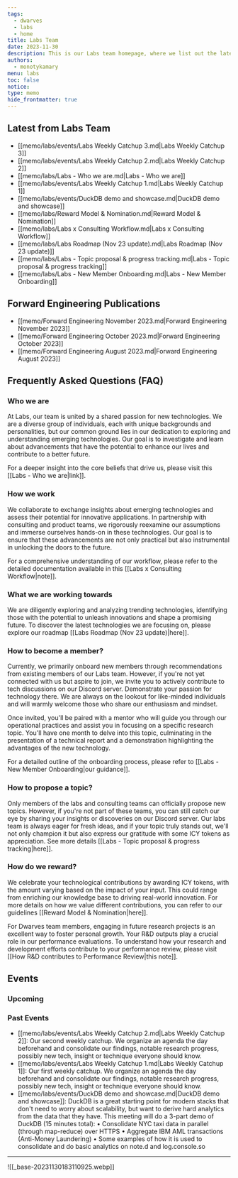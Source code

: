 ```yaml
---
tags:
  - dwarves
  - labs
  - home
title: Labs Team
date: 2023-11-30
description: This is our Labs team homepage, where we list out the latest advances in our engineering team, our publications, events & workshops, as well as frequently asked questions on who and what team labs are.
authors:
  - monotykamary
menu: labs
toc: false
notice: 
type: memo
hide_frontmatter: true
---
```

<!-- col-2 #1 -->
<!-- labs-latest -->
## Latest from Labs Team
- [[memo/labs/events/Labs Weekly Catchup 3.md|Labs Weekly Catchup 3]]
- [[memo/labs/events/Labs Weekly Catchup 2.md|Labs Weekly Catchup 2]]
- [[memo/labs/Labs - Who we are.md|Labs - Who we are]]
- [[memo/labs/events/Labs Weekly Catchup 1.md|Labs Weekly Catchup 1]]
- [[memo/labs/events/DuckDB demo and showcase.md|DuckDB demo and showcase]]
- [[memo/labs/Reward Model & Nomination.md|Reward Model & Nomination]]
- [[memo/labs/Labs x Consulting Workflow.md|Labs x Consulting Workflow]]
- [[memo/labs/Labs Roadmap (Nov 23 update).md|Labs Roadmap (Nov 23 update)]]
- [[memo/labs/Labs - Topic proposal & progress tracking.md|Labs - Topic proposal & progress tracking]]
- [[memo/labs/Labs - New Member Onboarding.md|Labs - New Member Onboarding]]

<!-- /labs-latest -->
<!-- forward-engineering-publications -->
## Forward Engineering Publications

- [[memo/Forward Engineering November  2023.md|Forward Engineering November  2023]]
- [[memo/Forward Engineering October 2023.md|Forward Engineering October 2023]]
- [[memo/Forward Engineering August 2023.md|Forward Engineering August 2023]]

<!-- /forward-engineering-publications -->
<!-- /col-2 #1-->

<!-- col-2 #2 -->
<!-- faq -->
## Frequently Asked Questions (FAQ)

### Who we are

At Labs, our team is united by a shared passion for new technologies. We are a diverse group of individuals, each with unique backgrounds and personalities, but our common ground lies in our dedication to exploring and understanding emerging technologies. Our goal is to investigate and learn about advancements that have the potential to enhance our lives and contribute to a better future.

For a deeper insight into the core beliefs that drive us, please visit this [[Labs - Who we are|link]].

### How we work

We collaborate to exchange insights about emerging technologies and assess their potential for innovative applications. In partnership with consulting and product teams, we rigorously reexamine our assumptions and immerse ourselves hands-on in these technologies. Our goal is to ensure that these advancements are not only practical but also instrumental in unlocking the doors to the future.

For a comprehensive understanding of our workflow, please refer to the detailed documentation available in this [[Labs x Consulting Workflow|note]].


### What we are working towards

We are diligently exploring and analyzing trending technologies, identifying those with the potential to unleash innovations and shape a promising future. To discover the latest technologies we are focusing on, please explore our roadmap [[Labs Roadmap (Nov 23 update)|here]].


### How to become a member?

Currently, we primarily onboard new members through recommendations from existing members of our Labs team. However, if you're not yet connected with us but aspire to join, we invite you to actively contribute to tech discussions on our Discord server. Demonstrate your passion for technology there. We are always on the lookout for like-minded individuals and will warmly welcome those who share our enthusiasm and mindset.

Once invited, you'll be paired with a mentor who will guide you through our operational practices and assist you in focusing on a specific research topic. You'll have one month to delve into this topic, culminating in the presentation of a technical report and a demonstration highlighting the advantages of the new technology.

For a detailed outline of the onboarding process, please refer to [[Labs - New Member Onboarding|our guidance]].

### How to propose a topic?

Only members of the labs and consulting teams can officially propose new topics. However, if you're not part of these teams, you can still catch our eye by sharing your insights or discoveries on our Discord server. Our labs team is always eager for fresh ideas, and if your topic truly stands out, we'll not only champion it but also express our gratitude with some ICY tokens as appreciation. See more details [[Labs - Topic proposal & progress tracking|here]].

### How do we reward?

We celebrate your technological contributions by awarding ICY tokens, with the amount varying based on the impact of your input. This could range from enriching our knowledge base to driving real-world innovation. For more details on how we value different contributions, you can refer to our guidelines [[Reward Model & Nomination|here]].

For Dwarves team members, engaging in future research projects is an excellent way to foster personal growth. Your R&D outputs play a crucial role in our performance evaluations. To understand how your research and development efforts contribute to your performance review, please visit [[How R&D contributes to Performance Review|this note]].

<!-- /faq -->
<!-- events -->
## Events

### Upcoming



### Past Events

- [[memo/labs/events/Labs Weekly Catchup 2.md|Labs Weekly Catchup 2]]: Our second weekly catchup. We organize an agenda the day beforehand and consolidate our findings, notable research progress, possibly new tech, insight or technique everyone should know.
- [[memo/labs/events/Labs Weekly Catchup 1.md|Labs Weekly Catchup 1]]: Our first weekly catchup. We organize an agenda the day beforehand and consolidate our findings, notable research progress, possibly new tech, insight or technique everyone should know.
- [[memo/labs/events/DuckDB demo and showcase.md|DuckDB demo and showcase]]: DuckDB is a great starting point for modern stacks that don't need to worry about scalability, but want to derive hard analytics from the data that they have. This meeting will do a 3-part demo of DuckDB (15 minutes total):
• Consolidate NYC taxi data in parallel (through map-reduce) over HTTPS
• Aggregate IBM AML transactions (Anti-Money Laundering)
• Some examples of how it is used to consolidate and do basic analytics on note.d and log.console.so


<!-- /events -->
<!-- /col-2 #2 -->

---

![[_base-20231130183110925.webp]]
